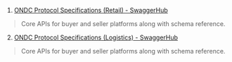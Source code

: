 1. [ONDC Protocol Specifications (Retail) - SwaggerHub](https://app.swaggerhub.com/apis/ONDC/ONDC-Protocol-Hyperlocal/1.0.14)

> Core APIs for buyer and seller platforms along with schema reference.

2. [ONDC Protocol Specifications (Logistics) - SwaggerHub](https://app.swaggerhub.com/apis/ONDC/ONDC-Protocol-Logistics/1.0.9)

> Core APIs for buyer and seller platforms along with schema reference.
